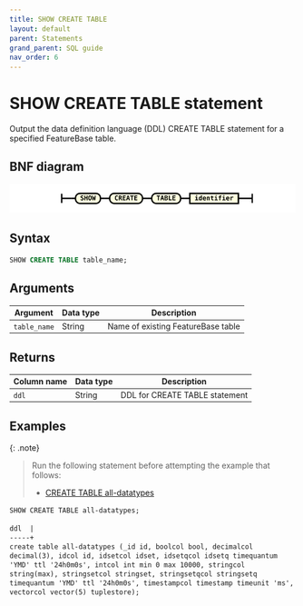 ```yaml
---
title: SHOW CREATE TABLE
layout: default
parent: Statements
grand_parent: SQL guide
nav_order: 6
---
```


# SHOW CREATE TABLE statement

Output the data definition language (DDL) CREATE TABLE statement for a specified FeatureBase table.

## BNF diagram

![expr](/assets/images/sql-guide/show_create_table.svg)

## Syntax

```sql
SHOW CREATE TABLE table_name;
```

## Arguments

| Argument | Data type | Description |
|---|---|---|
| `table_name` | String | Name of existing FeatureBase table |

## Returns

| Column name | Data type | Description |
|---|---|---|
| `ddl` | String | DDL for CREATE TABLE statement |

## Examples

{: .note}
>Run the following statement before attempting the example that follows:
> * [CREATE TABLE all-datatypes](/docs/sql-guide/examples/sql-eg-table/sql-eg-table-create-all-datatypes)

```
SHOW CREATE TABLE all-datatypes;

ddl  |
-----+
create table all-datatypes (_id id, boolcol bool, decimalcol decimal(3), idcol id, idsetcol idset, idsetqcol idsetq timequantum 'YMD' ttl '24h0m0s', intcol int min 0 max 10000, stringcol string(max), stringsetcol stringset, stringsetqcol stringsetq timequantum 'YMD' ttl '24h0m0s', timestampcol timestamp timeunit 'ms', vectorcol vector(5) tuplestore);
```
